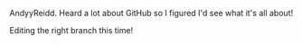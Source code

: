 AndyyReidd. Heard a lot about GitHub so I figured I'd see what it's all about!

Editing the right branch this time!
